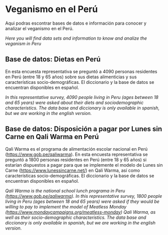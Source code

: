 # Veganismo en el Perú
Aqui podras escontrar bases de datos e información para conocer y analizar el veganismo en el Perú.

*Here you will find data sets and information to know and analize the veganism in Peru*

## Base de datos: Dietas en Perú
En esta encuesta representativa se preguntó a 4090 personas residentes en Perú (entre 18 y 65 años) sobre sus dietas alimenticias y sus características socio-demográficas. El diccionario y la base de datos se encuentran disponibles en español.

*In this representative survey, 4090 people living in Peru (ages between 18 and 65 years) were asked about their diets and sociodemographic characteristics. The data base and diccionary is only available in spanish, but we are working in the english version.*

## Base de datos: Disposición a pagar por Lunes sin Carne en Qali Warma en Perú
Qali Warma es el programa de alimentación escolar nacional en Perú (https://www.gob.pe/qaliwarma). En esta encuesta representativa se preguntó a 1800 personas residentes en Perú (entre 18 y 65 años) si estarían dispuestos a pagar para que se implemente el modelo de Lunes sin Carne (https://www.lunessincarne.net/) en Qali Warma, así como características socio-demográficas. El diccionario y la base de datos se encuentran disponibles en español.

*Qali Warma is the national school lunch programa in Peru (https://www.gob.pe/qaliwarma). In this representative survey, 1800 people living in Peru (ages between 18 and 65 years) were asked if they would be willing to pay to implement the model of Meatless Monday (https://www.mondaycampaigns.org/meatless-monday) Qali Warma, as well as their socio-demographic characteristics. The data base and diccionary is only available in spanish, but we are working in the english version.*

